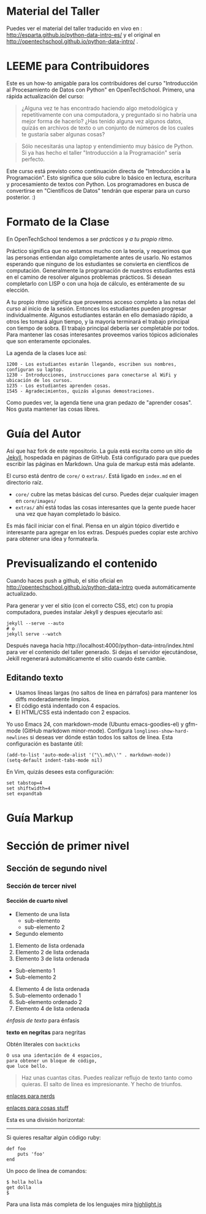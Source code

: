 # Material del Taller

Puedes ver el material del taller traducido en vivo en :
http://esparta.github.io/python-data-intro-es/ y el original en http://opentechschool.github.io/python-data-intro/ .

# LEEME para Contribuidores

Este es un how-to amigable para los contribuidores del curso "Introducción al Procesamiento de Datos con Python" en OpenTechSchool. Primero, una rápida actualización del curso:

> ¿Alguna vez te has encontrado haciendo algo metodológica y repetitivamente con una computadora, y preguntado si no habría una mejor forma de hacerlo? ¿Has tenido alguna vez algunos datos, quizás en archivos de texto o un conjunto de números de los cuales te gustaría saber algunas cosas?

> Sólo necesitarás una laptop y entendimiento muy básico de Python. Si ya has hecho el taller "Introducción a la Programación" sería perfecto.

Este curso está previsto como continuación directa de "Introducción a la Programación". Esto significa que sólo cubre lo básico en lectura, escritura y procesamiento de textos con Python. Los programadores en busca de convertirse en "Científicos de Datos" tendrán que esperar para un curso posterior. :)

# Formato de la Clase

En OpenTechSchool tendemos a ser *prácticos* y *a tu propio ritmo*.

Práctico significa que no estamos mucho con la teoría, y requerimos que las personas entiendan algo completamente antes de usarlo. No estamos esperando que ninguno de los estudiantes se convierta en cientfícos de computación. Generalmente la programación de nuestros estudiantes está en el camino de resolver algunos problemas prácticos. Si desean completarlo con LISP o con una hoja de cálculo, es entéramente de su elección.

A tu propio ritmo significa que proveemos acceso completo a las notas del curso al inicio de la sesión. Entonces los estudiantes pueden progresar individualmente. Algunos estudiantes estarán en ello demasiado rápido, a otros les tomará algun tiempo, y la mayoría terminará el trabajo principal con tiempo de sobra. El trabajo principal debería ser completable por todos. Para mantener las cosas interesantes proveemos varios tópicos adicionales que son enteramente opcionales.

La agenda de la clases luce así:

    1200 - Los estudiantes estarán llegando, escriben sus nombres, configuran su laptop.
    1230 - Introducciones, instrucciones para conectarse al WiFi y ubicación de los cursos.
    1235 - Los estudiantes aprenden cosas.
    1545 - Agradecimientos, quizás algunas demostraciones.

Como puedes ver, la agenda tiene una gran pedazo de "aprender cosas". Nos gusta mantener las cosas libres.

# Guía del Autor

Así que haz fork de este repositorio. La guía está escrita como un sitio de [Jekyll](http://jekyllrb.com/), hospedada en páginas de GitHub. Está configurado para que puedes escribir las páginas en Markdown.  Una guía de markup está más adelante.

El curso está dentro de `core/` o `extras/`. Está ligado en `index.md` en el directorio raíz.

* `core/` cubre las metas básicas del curso. Puedes dejar cualquier imagen en  `core/images/`
* `extras/` ahí está todas las cosas interesantes que la gente puede hacer una vez que hayan completado lo básico.

Es más fácil iniciar con el final. Piensa en un algún tópico divertido e interesante para agregar en los extras. Después puedes copiar este archivo para obtener una idea y formatearla.

# Previsualizando el contenido

Cuando haces push a github, el sitio oficial en http://opentechschool.github.io/python-data-intro queda automáticamente actualizado.

Para generar y ver el sitio (con el correcto CSS, etc) con tu propia computadora, puedes instalar Jekyll y despues ejecutarlo así:


    jekyll --serve --auto
    # o
    jekyll serve --watch

Después navega hacia http://localhost:4000/python-data-intro/index.html para ver el contenido del taller generado. Si dejas el servidor ejecutándose, Jekill regenerará automáticamente el sitio cuando éste cambie.

## Editando texto

* Usamos líneas largas (no saltos de línea en párrafos) para mantener los diffs moderadamente limpios.
* El código está indentado con 4 espacios.
* El HTML/CSS está indentado con 2 espacios.

Yo uso Emacs 24, con markdown-mode (Ubuntu emacs-goodies-el) y gfm-mode (GitHub markdown minor-mode). Configura `longlines-show-hard-newlines` si deseas ver dónde están todos los saltos de línea. Esta configuración es bastante útil:

    (add-to-list 'auto-mode-alist '("\\.md\\'" . markdown-mode))
    (setq-default indent-tabs-mode nil)

En Vim, quizás desees esta configuración:

    set tabstop=4
    set shiftwidth=4
    set expandtab

# Guía Markup

# Sección de primer nivel
## Sección de segundo nivel
### Sección de tercer nivel
#### Sección de cuarto nivel

* Elemento de una lista
  * sub-elemento
  * sub-elemento 2
* Segundo elemento

1. Elemento de lista ordenada
2. Elemento 2 de lista ordenada
3. Elemento 3 de lista ordenada
  * Sub-elemento 1
  * Sub-elemento 2
4. Elemento 4 de lista ordenada
  1. Sub-elemento ordenado 1
  2. Sub-elemento ordenado 2
5. Elemento 4 de lista ordenada


*énfasis de texto* para énfasis

**texto en negritas** para negritas

Obtén literales con `backticks`

    O usa una identación de 4 espacios,
    para obtener un bloque de código,
    que luce bello.

> Haz unas cuantas citas. Puedes realizar reflujo de texto tanto como quieras. El salto de línea es impresionante. Y hecho de triunfos.

[enlaces para nerds](http://slashdot.org)

[enlaces para cosas stuff](section8.html)

Esta es una división horizontal:

******

Si quieres resaltar algún código ruby:

    def foo
        puts 'foo'
    end

Un poco de línea de comandos:

    $ holla holla
    get dolla
    $

Para una lista más completa de los lenguajes mira [highlight.js](http://softwaremaniacs.org/media/soft/highlight/test.html)

